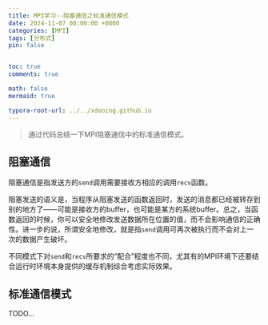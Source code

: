 ```yaml
---
title: MPI学习--阻塞通信之标准通信模式
date: 2024-11-07 00:00:00 +0800
categories: [MPI]
tags: [分布式]
pin: false


toc: true
comments: true

math: false
mermaid: true

typora-root-url: ../../xdooing.github.io
---
```














> 通过代码总结一下MPI阻塞通信中的标准通信模式。



## 阻塞通信

阻塞通信是指发送方的`send`调用需要接收方相应的调用`recv`函数。

阻塞发送的语义是，当程序从阻塞发送的函数返回时，发送的消息都已经被转存到别的地方了——可能是接收方的buffer，也可能是某方的系统buffer。总之，当函数返回的时候，你可以安全地修改发送数据所在位置的值，而不会影响通信的正确性。进一步的说，所谓安全地修改，就是指`send`调用可再次被执行而不会对上一次的数据产生破坏。

不同模式下对`send`和`recv`所要求的“配合”程度也不同，尤其有的MPI环境下还要结合运行时环境本身提供的缓存机制综合考虑实际效果。



## 标准通信模式

TODO...





